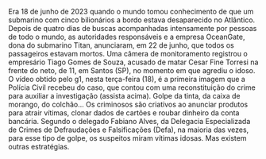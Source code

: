 Era 18 de junho de 2023 quando o mundo tomou conhecimento de que um submarino com cinco bilionários a bordo estava desaparecido no Atlântico.
Depois de quatro dias de buscas acompanhadas intensamente por pessoas de todo o mundo, as autoridades responsáveis e a empresa OceanGate, dona do submarino Titan, anunciaram, em 22 de junho, que todos os passageiros estavam mortos.
Uma câmera de monitoramento registrou o empresário Tiago Gomes de Souza, acusado de matar Cesar Fine Torresi na frente do neto, de 11, em Santos (SP), no momento em que agrediu o idoso. O vídeo obtido pelo g1, nesta terça-feira (18), é a primeira imagem que a Polícia Civil recebeu do caso, que contou com uma reconstituição do crime para auxiliar a investigação (assista acima).
 Golpe da tinta, da caixa de morango, do colchão... Os criminosos são criativos ao anunciar produtos para atrair vítimas, clonar dados de cartões e roubar dinheiro da conta bancária. Segundo o delegado Fabiano Alves, da Delegacia Especializada de Crimes de Defraudações e Falsificações (Defa), na maioria das vezes, para esse tipo de golpe, os suspeitos miram vítimas idosas. Mas existem outras estratégias.
